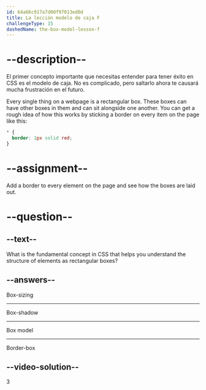 ```yaml
---
id: 64a66c917a7d00f97013ed0d
title: La lección modelo de caja F
challengeType: 15
dashedName: the-box-model-lesson-f
--- 
```

# --description--

El primer concepto importante que necesitas entender para tener éxito en CSS es el modelo de caja. No es complicado, pero saltarlo ahora te causará mucha frustración en el futuro.

Every single thing on a webpage is a rectangular box. These boxes can have other boxes in them and can sit alongside one another. You can get a rough idea of how this works by sticking a border on every item on the page like this:

```css
* {
  border: 1px solid red;
}
```

# --assignment--

Add a border to every element on the page and see how the boxes are laid out.

# --question--

## --text--

What is the fundamental concept in CSS that helps you understand the structure of elements as rectangular boxes?

## --answers--

Box-sizing

---

Box-shadow

---

Box model

---

Border-box


## --video-solution--

3
